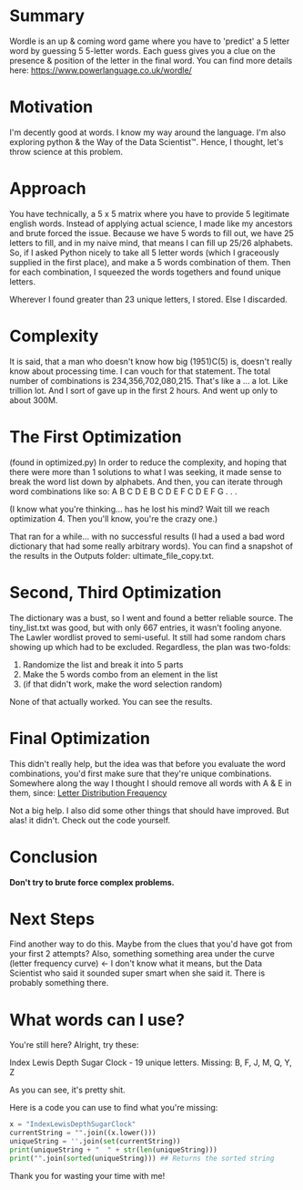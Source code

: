 # Summary
Wordle is an up & coming word game where you have to 'predict' a 5 letter word by guessing 5 5-letter words.
Each guess gives you a clue on the presence & position of the letter in the final word.
You can find more details here: https://www.powerlanguage.co.uk/wordle/

# Motivation
I'm decently good at words. I know my way around the language. I'm also exploring python & the Way of the Data Scientist™. Hence, I thought, let's throw science at this problem.

# Approach
You have technically, a 5 x 5 matrix where you have to provide 5 legitimate english words. Instead of applying actual science, I made like my ancestors and brute forced the issue. Because we have 5 words to fill out, we have 25 letters to fill, and in my naive mind, that means I can fill up 25/26 alphabets. So, if I asked Python nicely to take all 5 letter words (which I graceously supplied in the first place), and make a 5 words combination of them. 
Then for each combination, I squeezed the words togethers and found unique letters. 

Wherever I found greater than 23 unique letters, I stored. Else I discarded.

# Complexity
It is said, that a man who doesn't know how big (1951)C(5) is, doesn't really know about processing time. I can vouch for that statement.
The total number of combinations is 234,356,702,080,215. That's like a ... a lot. Like trillion lot. And I sort of gave up in the first 2 hours.
And went up only to about 300M.

# The First Optimization
(found in optimized.py)
In order to reduce the complexity, and hoping that there were more than 1 solutions to what I was seeking, it made sense to break the word list down by alphabets.
And then, you can iterate through word combinations like so: 
A B C D E
B C D E F
C D E F G
.
.
.

(I know what you're thinking... has he lost his mind? Wait till we reach optimization 4. Then you'll know, you're the crazy one.)

That ran for a while... with no successful results (I had a used a bad word dictionary that had some really arbitrary words). You can find a snapshot of the results in the Outputs folder: ultimate_file_copy.txt.

# Second, Third Optimization
The dictionary was a bust, so I went and found a better reliable source. The tiny_list.txt was good, but with only 667 entries, it wasn't fooling anyone. The Lawler wordlist proved to semi-useful. It still had some random chars showing up which had to be excluded.
Regardless, the plan was two-folds:
1. Randomize the list and break it into 5 parts
2. Make the 5 words combo from an element in the list
3. (if that didn't work, make the word selection random)

None of that actually worked. You can see the results.

# Final Optimization
This didn't really help, but the idea was that before you evaluate the word combinations, you'd first make sure that they're unique combinations. Somewhere along the way I thought I should remove all words with A & E in them, since:
[Letter Distribution Frequency](/Images/letter_frequency.png)

Not a big help. I also did some other things that should have improved. But alas! it didn't. Check out the code yourself.

# Conclusion
<b>Don't try to brute force complex problems. </b>

# Next Steps
Find another way to do this. Maybe from the clues that you'd have got from your first 2 attempts?
Also, something something area under the curve (letter frequency curve) <- I don't know what it means, but the Data Scientist who said it sounded super smart when she said it. There is probably something there.


# What words can I use?
You're still here? Alright, try these:

Index Lewis Depth Sugar Clock - 19 unique letters. Missing: B, F, J, M, Q, Y,  Z

As you can see, it's pretty shit.

Here is a code you can use to find what you're missing:

```python
x = "IndexLewisDepthSugarClock"
currentString = "".join((x.lower()))
uniqueString = ''.join(set(currentString))
print(uniqueString + "  " + str(len(uniqueString)))
print("".join(sorted(uniqueString))) ## Returns the sorted string

```

Thank you for wasting your time with me!